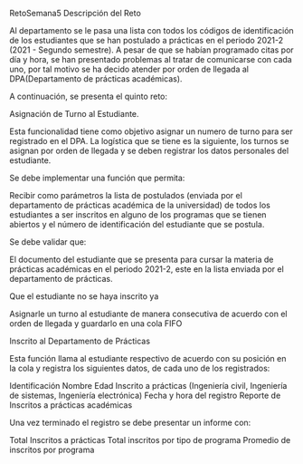 RetoSemana5
Descripción del Reto

Al departamento se le pasa una lista con todos los códigos de identificación de los estudiantes
que se han postulado a prácticas en el periodo 2021-2 (2021 - Segundo semestre). A pesar de que 
se habían programado citas por día y hora, se han presentado problemas al tratar de comunicarse
con cada uno, por tal motivo se ha decido atender por orden de llegada al DPA(Departamento de 
prácticas académicas).

A continuación, se presenta el quinto reto:

Asignación de Turno al Estudiante.

Esta funcionalidad tiene como objetivo asignar un numero de turno para ser registrado en
el DPA. La logística que se tiene es la siguiente, los turnos se asignan por orden de llegada
y se deben registrar los datos personales del estudiante.

Se debe implementar una función que permita:

Recibir como parámetros la lista de postulados (enviada por el departamento de prácticas académica
de la universidad) de todos los estudiantes a ser inscritos en alguno de los programas que se 
tienen abiertos y el número de identificación del estudiante que se postula.

Se debe validar que:

El documento del estudiante que se presenta para cursar la materia de prácticas académicas en el
periodo 2021-2, este en la lista enviada por el departamento de prácticas.

Que el estudiante no se haya inscrito ya

Asignarle un turno al estudiante de manera consecutiva de acuerdo con el orden de llegada y
guardarlo en una cola FIFO

Inscrito al Departamento de Prácticas

Esta función llama al estudiante respectivo de acuerdo con su posición en la cola y registra
los siguientes datos, de cada uno de los registrados:

Identificación
Nombre
Edad
Inscrito a prácticas (Ingeniería civil, Ingeniería de sistemas, Ingeniería electrónica)
Fecha y hora del registro
Reporte de Inscritos a prácticas académicas

Una vez terminado el registro se debe presentar un informe con:

Total Inscritos a prácticas
Total inscritos por tipo de programa
Promedio de inscritos por programa
